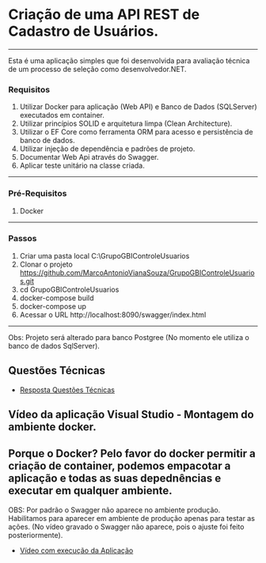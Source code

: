 # Criação de uma API REST de Cadastro de Usuários.
***
Esta é uma aplicação simples que foi desenvolvida para avaliação técnica de um processo de seleção como desenvolvedor.NET.

### Requisitos

1) Utilizar Docker para aplicação (Web API) e Banco de Dados (SQLServer) executados em container.
2) Utilizar princípios SOLID e arquitetura limpa (Clean Architecture).
3) Utilizar o EF Core como ferramenta ORM para acesso e persistência de banco de dados.
4) Utilizar injeção de dependência e padrões de projeto.
5) Documentar Web Api através do Swagger.
6) Aplicar teste unitário na classe criada.

---
### Pré-Requisitos
1) Docker
---
### Passos
1. Criar uma pasta local C:\GrupoGBIControleUsuarios
2. Clonar o projeto https://github.com/MarcoAntonioVianaSouza/GrupoGBIControleUsuarios.git
3. cd GrupoGBIControleUsuarios
4. docker-compose build
5. docker-compose up
6. Acessar o URL http://localhost:8090/swagger/index.html
---
Obs: Projeto será alterado para banco Postgree (No momento ele utiliza o banco de dados SqlServer).

## Questões Técnicas

 - [Resposta Questões Técnicas](https://downgit.github.io/#/home?url=https://github.com/MarcoAntonioVianaSouza/GrupoGBIControleUsuarios/blob/master/RESPOSTA_QUESTOES_TECNICAS_MARCOVIANA.pdf)

## Vídeo da aplicação Visual Studio - Montagem do ambiente docker.
   Porque o Docker? 
   Pelo favor do docker permitir a criação de container, podemos empacotar a aplicação e todas as suas depednências e executar em qualquer ambiente.
   ---
   OBS: Por padrão o Swagger não aparece no ambiente produção. Habilitamos para aparecer em ambiente de produção apenas para testar as ações. (No vídeo gravado o Swagger não aparece, pois o ajuste foi feito posteriormente).
   
- [Vídeo com execução da Aplicação](https://downgit.github.io/#/home?url=https://github.com/MarcoAntonioVianaSouza/GrupoGBIControleUsuarios/blob/master/AplicacaoExecutandoLocalmente-AnalisandoErroDocker-2.zip)

